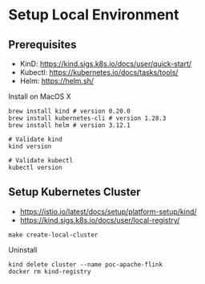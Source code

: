 # Setup Local Environment

## Prerequisites

* KinD: https://kind.sigs.k8s.io/docs/user/quick-start/
* Kubectl: https://kubernetes.io/docs/tasks/tools/
* Helm: https://helm.sh/

Install on MacOS X

```shell
brew install kind # version 0.20.0
brew install kubernetes-cli # version 1.28.3
brew install helm # version 3.12.1

# Validate kind
kind version

# Validate kubectl
kubectl version
```

## Setup Kubernetes Cluster

* https://istio.io/latest/docs/setup/platform-setup/kind/
* https://kind.sigs.k8s.io/docs/user/local-registry/


```shell
make create-local-cluster
```


Uninstall
```shell
kind delete cluster --name poc-apache-flink
docker rm kind-registry
```
